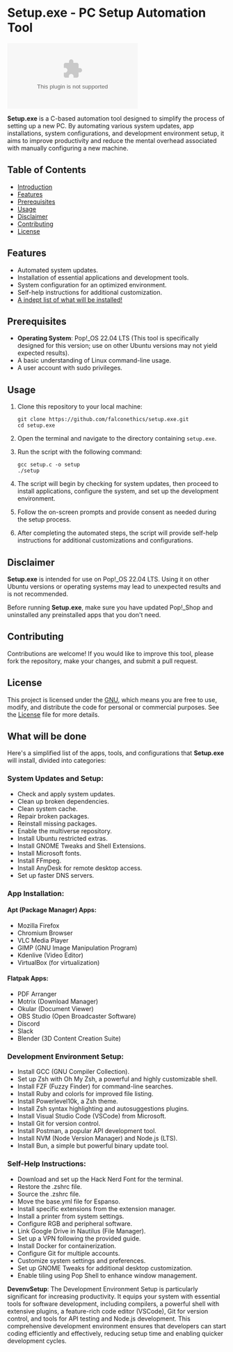# Setup.exe - PC Setup Automation Tool

![GitHub](https://img.shields.io/github/license/falconethics/setup.exe)

**Setup.exe** is a C-based automation tool designed to simplify the process of setting up a new PC. By automating various system updates, app installations, system configurations, and development environment setup, it aims to improve productivity and reduce the mental overhead associated with manually configuring a new machine.

## Table of Contents

- [Introduction](#setupexe---pc-setup-automation-tool)
- [Features](#features)
- [Prerequisites](#prerequisites)
- [Usage](#usage)
- [Disclaimer](#disclaimer)
- [Contributing](#contributing)
- [License](#license)

## Features

- Automated system updates.
- Installation of essential applications and development tools.
- System configuration for an optimized environment.
- Self-help instructions for additional customization.
- [A indept list of what will be installed!](#what-will-be-done)

## Prerequisites

- **Operating System**: Pop!\_OS 22.04 LTS (This tool is specifically designed for this version; use on other Ubuntu versions may not yield expected results).
- A basic understanding of Linux command-line usage.
- A user account with sudo privileges.

## Usage

1. Clone this repository to your local machine:

   ```shell
   git clone https://github.com/falconethics/setup.exe.git
   cd setup.exe
   ```

2. Open the terminal and navigate to the directory containing `setup.exe`.

3. Run the script with the following command:

   ```shell
   gcc setup.c -o setup
   ./setup
   ```

4. The script will begin by checking for system updates, then proceed to install applications, configure the system, and set up the development environment.

5. Follow the on-screen prompts and provide consent as needed during the setup process.

6. After completing the automated steps, the script will provide self-help instructions for additional customizations and configurations.

## Disclaimer

**Setup.exe** is intended for use on Pop!\_OS 22.04 LTS. Using it on other Ubuntu versions or operating systems may lead to unexpected results and is not recommended.

Before running **Setup.exe**, make sure you have updated Pop!\_Shop and uninstalled any preinstalled apps that you don't need.

## Contributing

Contributions are welcome! If you would like to improve this tool, please fork the repository, make your changes, and submit a pull request.

## License

This project is licensed under the [GNU](LICENSE), which means you are free to use, modify, and distribute the code for personal or commercial purposes. See the [License](LICENSE) file for more details.

## What will be done

Here's a simplified list of the apps, tools, and configurations that **Setup.exe** will install, divided into categories:

### System Updates and Setup:

- Check and apply system updates.
- Clean up broken dependencies.
- Clean system cache.
- Repair broken packages.
- Reinstall missing packages.
- Enable the multiverse repository.
- Install Ubuntu restricted extras.
- Install GNOME Tweaks and Shell Extensions.
- Install Microsoft fonts.
- Install FFmpeg.
- Install AnyDesk for remote desktop access.
- Set up faster DNS servers.

### App Installation:

#### Apt (Package Manager) Apps:

- Mozilla Firefox
- Chromium Browser
- VLC Media Player
- GIMP (GNU Image Manipulation Program)
- Kdenlive (Video Editor)
- VirtualBox (for virtualization)

#### Flatpak Apps:

- PDF Arranger
- Motrix (Download Manager)
- Okular (Document Viewer)
- OBS Studio (Open Broadcaster Software)
- Discord
- Slack
- Blender (3D Content Creation Suite)

### Development Environment Setup:

- Install GCC (GNU Compiler Collection).
- Set up Zsh with Oh My Zsh, a powerful and highly customizable shell.
- Install FZF (Fuzzy Finder) for command-line searches.
- Install Ruby and colorls for improved file listing.
- Install Powerlevel10k, a Zsh theme.
- Install Zsh syntax highlighting and autosuggestions plugins.
- Install Visual Studio Code (VSCode) from Microsoft.
- Install Git for version control.
- Install Postman, a popular API development tool.
- Install NVM (Node Version Manager) and Node.js (LTS).
- Install Bun, a simple but powerful binary update tool.

### Self-Help Instructions:

- Download and set up the Hack Nerd Font for the terminal.
- Restore the .zshrc file.
- Source the .zshrc file.
- Move the base.yml file for Espanso.
- Install specific extensions from the extension manager.
- Install a printer from system settings.
- Configure RGB and peripheral software.
- Link Google Drive in Nautilus (File Manager).
- Set up a VPN following the provided guide.
- Install Docker for containerization.
- Configure Git for multiple accounts.
- Customize system settings and preferences.
- Set up GNOME Tweaks for additional desktop customization.
- Enable tiling using Pop Shell to enhance window management.

**DevenvSetup**: The Development Environment Setup is particularly significant for increasing productivity. It equips your system with essential tools for software development, including compilers, a powerful shell with extensive plugins, a feature-rich code editor (VSCode), Git for version control, and tools for API testing and Node.js development. This comprehensive development environment ensures that developers can start coding efficiently and effectively, reducing setup time and enabling quicker development cycles.
